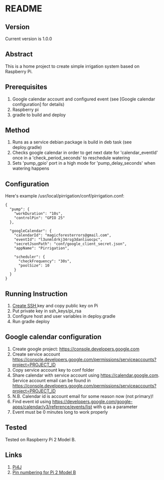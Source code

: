 # README #
## Version ##
Current version is 1.0.0

## Abstract ##
This is a home project to create simple irrigation system based on Raspberry Pi.

## Prerequisites ##
1. Google calendar account and configured event (see [Google calendar configuration] for details)
2. Raspberry pi
3. gradle to build and deploy

## Method ##
1. Runs as a service debian package is build in deb task (see deploy.gradle)
2. Checks google calendar in order to get next date for 'calendar_eventId' once in a 'check_period_seconds' to reschedule watering
3. Sets 'pump_gpio' port in a high mode for 'pump_delay_seconds' when watering happens

## Configuration ##
Here's example /usr/local/pirrigation/conf/pirrigation.conf:

```
{
  "pump": {
    "workDuration": "10s",
    "controlPin": "GPIO 25"
  },

  "googleCalendar": {
    "calendarId": "magicforesterrors@gmail.com",
    "eventId": "l3unmldrkj34rsg3danliuocpc",
    "secretJsonPath": "conf/google_client_secret.json",
    "appName": "Pirrigation",

    "scheduler": {
      "checkFrequency": "30s",
      "poolSize": 10
    }
  }
}
```

## Running Instruction ##
1. [ Create SSH ](http://www.linuxproblem.org/art_9.html) key and copy public key on Pi
2. Put private key in ssh_keys/pi_rsa
3. Configure host and user variables in deploy.gradle
3. Run gradle deploy

## Google calendar configuration ##
1. Create google project: https://console.developers.google.com
2. Create service account https://console.developers.google.com/permissions/serviceaccounts?project=PROJECT_ID
3. Copy service account key to conf folder
4. Share calendar with service account using https://calendar.google.com. Service account email can be found in https://console.developers.google.com/permissions/serviceaccounts?project=PROJECT_ID
5. N.B. Calendar id is account email for some reason now (not primary)!
6. Find event id using https://developers.google.com/google-apps/calendar/v3/reference/events/list with q as a parameter
7. Event must be 0 minutes long to work properly

## Tested ##
Tested on Raspberry Pi 2 Model B.

## Links ##
1. [ Pi4J ](http://pi4j.com/)
2. [ Pin numbering for Pi 2 Model B ](http://pi4j.com/pins/model-2b-rev1.html)